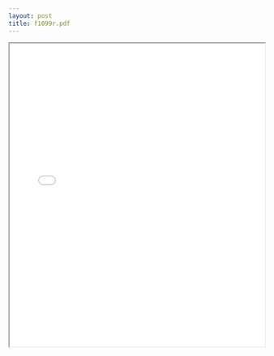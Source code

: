 ```yaml
---
layout: post
title: f1099r.pdf
---
```


<div class="pdf-container">
<iframe src="/irs.ea/assets/pdfs/f1099r.pdf" height="600" width="100%" allowFullScreen="true"></iframe>
</div>

